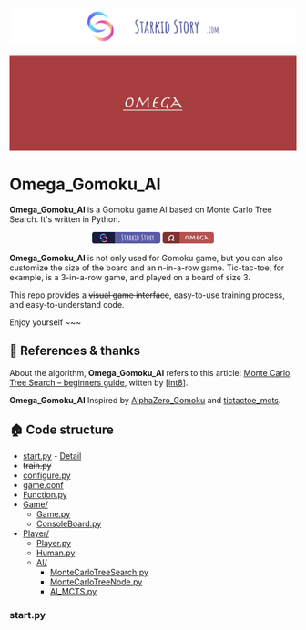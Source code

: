 [![Starkidstory](Image/starkidstory_title.png)](https://starkidstory.com)

![Header](Image/omega_title.png)

# Omega_Gomoku_AI

**Omega_Gomoku_AI** is a Gomoku game AI based on Monte Carlo Tree Search. It's written in Python. 

<p align="center">
<a href="https://starkidstory.com"><img src="Image/star_badge.png" height=20></a>
<img src="Image/omega_badge.png" height=20/>
</p>

**Omega_Gomoku_AI** is not only used for Gomoku game, but you can also customize the size of the board and an n-in-a-row game. Tic-tac-toe, for example, is a 3-in-a-row game, and played on a board of size 3.

This repo provides a ~~visual game interface~~, easy-to-use training process, and easy-to-understand code. 

Enjoy yourself ~~~

## 📖 References & thanks

About the algorithm, **Omega_Gomoku_AI** refers to this article: [Monte Carlo Tree Search – beginners guide](https://int8.io/monte-carlo-tree-search-beginners-guide/), witten by [[int8]](https://github.com/int8).

**Omega_Gomoku_AI** Inspired by [AlphaZero_Gomoku](https://github.com/junxiaosong/AlphaZero_Gomoku) and [tictactoe_mcts](https://github.com/zhuliquan/tictactoe_mcts).


## 🏠 Code structure

- [start.py](start.py) - [Detail](#start.py)
- ~~train.py~~
- [configure.py](configure.py)
- [game.conf](game.conf)
- [Function.py](Function.py)
- [Game/](Game/)
  - [Game.py](Game/Game.py)
  - [ConsoleBoard.py](Game/ConsoleBoard.py)
- [Player/](Player/)
  - [Player.py](Player/Player.py)
  - [Human.py](Player/Human.py)
  - [AI/](Player/AI/)
    - [MonteCarloTreeSearch.py](Player/AI/MonteCarloTreeSearch.py)
    - [MonteCarloTreeNode.py](Player/AI/MonteCarloTreeNode.py)
    - [AI_MCTS.py](Player/AI/AI_MCTS.py)
    
    
### start.py
    
    

